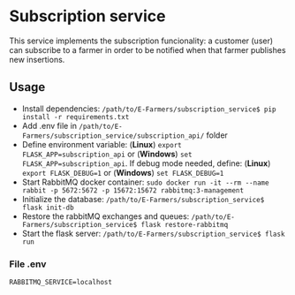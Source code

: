 # Subscription service

This service implements the subscription funcionality: a customer (user) can subscribe to a farmer in order to be notified when that farmer publishes new insertions.

## Usage
- Install dependencies: `/path/to/E-Farmers/subscription_service$ pip install -r requirements.txt`
- Add .env file in `/path/to/E-Farmers/subscription_service/subscription_api/` folder
- Define environment variable: (**Linux**) `export FLASK_APP=subscription_api` or (**Windows**) `set FLASK_APP=subscription_api`. If debug mode needed, define: (**Linux**) `export FLASK_DEBUG=1` or (**Windows**) `set FLASK_DEBUG=1`
- Start RabbitMQ docker container: `sudo docker run -it --rm --name rabbit -p 5672:5672 -p 15672:15672 rabbitmq:3-management` 
- Initialize the database: `/path/to/E-Farmers/subscription_service$ flask init-db`
- Restore the rabbitMQ exchanges and queues: `/path/to/E-Farmers/subscription_service$ flask restore-rabbitmq`
- Start the flask server: `/path/to/E-Farmers/subscription_service$ flask run`

### File .env
```
RABBITMQ_SERVICE=localhost
```
